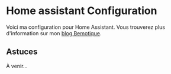 # Home assistant Configuration

Voici ma configuration pour Home Assistant. Vous trouverez plus d'information sur mon [blog Bemotique](https://blog.bemotique.com).

## Astuces

À venir...
